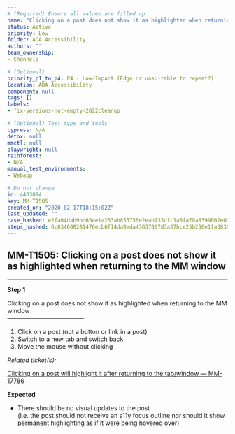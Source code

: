```yaml
---
# (Required) Ensure all values are filled up
name: "Clicking on a post does not show it as highlighted when returning to the MM window"
status: Active
priority: Low
folder: ADA Accessibility
authors: ""
team_ownership: 
- Channels

# (Optional)
priority_p1_to_p4: P4 - Low-Impact (Edge or unsuitable to repeat?)
location: ADA Accessibility
component: null
tags: []
labels: 
- fix-versions-not-empty-2022cleanup

# (Optional) Test type and tools
cypress: N/A
detox: null
mmctl: null
playwright: null
rainforest: 
- N/A
manual_test_environments: 
- Webapp

# Do not change
id: 4403894
key: MM-T1505
created_on: "2020-02-17T18:15:02Z"
last_updated: ""
case_hashed: e2fa04dab9bd65ee1a253ab855756e2eab133dfc1a8fa78a8399002e0791df3113eecfb766053c4b7b9ffa362ccbe306
steps_hashed: 6c034608281476ecb6f14da0eda43637067d3a37bce25b250e1fa38302c4ee987c4adcd58c272d184cd4ebd2b5e58c2d
---
```


<!-- (Auto-generated) Based on frontmatter's "key" and "name" -->

## MM-T1505: Clicking on a post does not show it as highlighted when returning to the MM window

---

**Step 1**

Clicking on a post does not show it as highlighted when returning to the MM window\
–––––––––––––––––––––––––

1. Click on a post (not a button or link in a post)
2. Switch to a new tab and switch back
3. Move the mouse without clicking

_Related ticket(s):_

[Clicking on a post will highlight it after returning to the tab/window — MM-17786](https://mattermost.atlassian.net/browse/MM-17786)

**Expected**

- There should be no visual updates to the post
  \
  (i.e. the post should not receive an a11y focus outline nor should it show permanent highlighting as if it were being hovered over)
